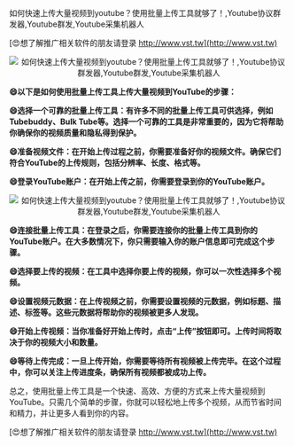 如何快速上传大量视频到youtube？使用批量上传工具就够了！,Youtube协议群发器,Youtube群发,Youtube采集机器人

[😍想了解推广相关软件的朋友请登录 http://www.vst.tw](http://www.vst.tw)

 <center><img src="https://vst.tw/MP4/tuiguang/png/4.png" alt="如何快速上传大量视频到youtube？使用批量上传工具就够了！,Youtube协议群发器,Youtube群发,Youtube采集机器人"></center>

**😄以下是如何使用批量上传工具上传大量视频到YouTube的步骤：**

**😄选择一个可靠的批量上传工具：有许多不同的批量上传工具可供选择，例如Tubebuddy、Bulk Tube等。选择一个可靠的工具是非常重要的，因为它将帮助你确保你的视频质量和隐私得到保护。**

**😄准备视频文件：在开始上传过程之前，你需要准备好你的视频文件。确保它们符合YouTube的上传规则，包括分辨率、长度、格式等。**

**😄登录YouTube账户：在开始上传之前，你需要登录到你的YouTube账户。**

 <center><img src="https://vst.tw/MP4/tuiguang/png/4.png" alt="如何快速上传大量视频到youtube？使用批量上传工具就够了！,Youtube协议群发器,Youtube群发,Youtube采集机器人"></center>

**😄连接批量上传工具：在登录之后，你需要连接你的批量上传工具到你的YouTube账户。在大多数情况下，你只需要输入你的账户信息即可完成这个步骤。**

**😄选择要上传的视频：在工具中选择你要上传的视频，你可以一次性选择多个视频。**

**😄设置视频元数据：在上传视频之前，你需要设置视频的元数据，例如标题、描述、标签等。这些元数据将帮助你的视频被更多人发现。**

**😄开始上传视频：当你准备好开始上传时，点击“上传”按钮即可。上传时间将取决于你的视频大小和数量。**

**😄等待上传完成：一旦上传开始，你需要等待所有视频被上传完毕。在这个过程中，你可以关注上传进度条，确保所有视频都被成功上传。**

总之，使用批量上传工具是一个快速、高效、方便的方式来上传大量视频到YouTube。只需几个简单的步骤，你就可以轻松地上传多个视频，从而节省时间和精力，并让更多人看到你的内容。

[😍想了解推广相关软件的朋友请登录 http://www.vst.tw](http://www.vst.tw)



